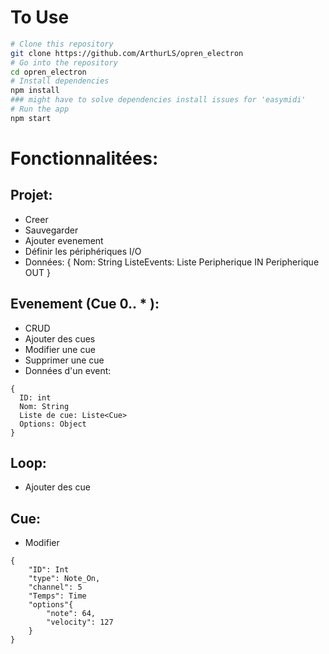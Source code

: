 # To Use

```bash
# Clone this repository
git clone https://github.com/ArthurLS/opren_electron
# Go into the repository
cd opren_electron
# Install dependencies
npm install
### might have to solve dependencies install issues for 'easymidi'
# Run the app
npm start
```

# Fonctionnalitées:

## Projet:
- Creer
- Sauvegarder
- Ajouter evenement
- Définir les périphériques I/O
- Données:
{
    Nom: String
    ListeEvents: Liste<Evenement>
    Peripherique IN
    Peripherique OUT
}

## Evenement (Cue 0.. * ):
- CRUD
- Ajouter des cues
- Modifier une cue
- Supprimer une cue
- Données d'un event:

```
{
  ID: int
  Nom: String
  Liste de cue: Liste<Cue>
  Options: Object
}

```


## Loop:
- Ajouter des cue

## Cue:
- Modifier

```
{
    "ID": Int
    "type": Note_On,
    "channel": 5
    "Temps": Time
    "options"{
        "note": 64,
        "velocity": 127
    }
}
```

